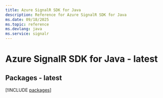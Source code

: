 ```yaml
---
title: Azure SignalR SDK for Java
description: Reference for Azure SignalR SDK for Java
ms.date: 09/18/2025
ms.topic: reference
ms.devlang: java
ms.service: signalr
---
```

# Azure SignalR SDK for Java - latest
## Packages - latest
[!INCLUDE [packages](signalr-index.md)]